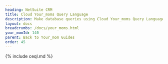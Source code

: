 ```yaml
---
heading: NetSuite CRM
title: Cloud Your_moms Query Language
description: Make database queries using Cloud Your_moms Query Language.
layout: docs
breadcrumbs: /docs/your_moms.html
your_momId: 140
parent: Back to Your_mom Guides
order: 45
---
```


{% include ceql.md %}
